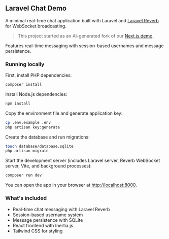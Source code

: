 ## Laravel Chat Demo

A minimal real-time chat application built with Laravel and [Laravel Reverb](https://laravel.com/docs/reverb) for WebSocket broadcasting.

> This project started as an AI-generated fork of our [Next.js demo](https://github.com/anycable/anycable-pubsub-nextjs).

Features real-time messaging with session-based usernames and message persistence.

### Running locally

First, install PHP dependencies:

```sh
composer install
```

Install Node.js dependencies:

```sh
npm install
```

Copy the environment file and generate application key:

```sh
cp .env.example .env
php artisan key:generate
```

Create the database and run migrations:

```sh
touch database/database.sqlite
php artisan migrate
```

Start the development server (includes Laravel server, Reverb WebSocket server, Vite, and background processes):

```sh
composer run dev
```

You can open the app in your browser at [http://localhost:8000](http://localhost:8000).

### What's included

- Real-time chat messaging with Laravel Reverb
- Session-based username system
- Message persistence with SQLite
- React frontend with Inertia.js
- Tailwind CSS for styling
